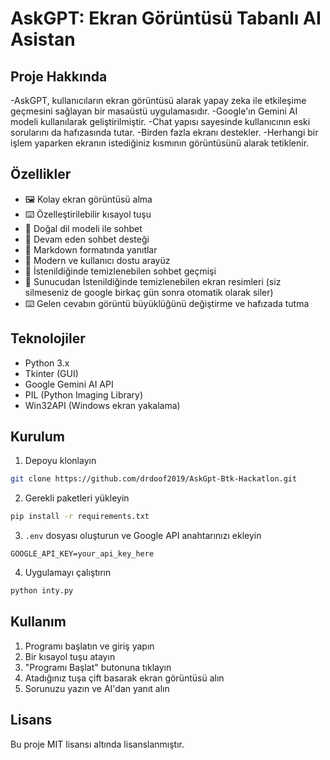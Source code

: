 # AskGPT: Ekran Görüntüsü Tabanlı AI Asistan

## Proje Hakkında
-AskGPT, kullanıcıların ekran görüntüsü alarak yapay zeka ile etkileşime geçmesini sağlayan bir masaüstü uygulamasıdır. -Google'ın Gemini AI modeli kullanılarak geliştirilmiştir.
-Chat yapısı sayesinde kullanıcının eski sorularını da hafızasında tutar.
-Birden fazla ekranı destekler.
-Herhangi bir işlem yaparken ekranın istediğiniz kısmının görüntüsünü alarak tetiklenir.

## Özellikler
- 🖼️ Kolay ekran görüntüsü alma
- ⌨️ Özelleştirilebilir kısayol tuşu
- 💬 Doğal dil modeli ile sohbet
- 🔄 Devam eden sohbet desteği
- 📝 Markdown formatında yanıtlar
- 🎨 Modern ve kullanıcı dostu arayüz
- 💬 İstenildiğinde temizlenebilen sohbet geçmişi
- 📝 Sunucudan İstenildiğinde temizlenebilen ekran resimleri (siz silmeseniz de google birkaç gün sonra otomatik olarak siler)
- ⌨️ Gelen cevabın görüntü büyüklüğünü değiştirme ve hafızada tutma

## Teknolojiler
- Python 3.x
- Tkinter (GUI)
- Google Gemini AI API
- PIL (Python Imaging Library)
- Win32API (Windows ekran yakalama)

## Kurulum
1. Depoyu klonlayın
```bash
git clone https://github.com/drdoof2019/AskGpt-Btk-Hackatlon.git
```

2. Gerekli paketleri yükleyin
```bash
pip install -r requirements.txt
```

3. `.env` dosyası oluşturun ve Google API anahtarınızı ekleyin
```
GOOGLE_API_KEY=your_api_key_here
```

4. Uygulamayı çalıştırın
```bash
python inty.py
```

## Kullanım
1. Programı başlatın ve giriş yapın
2. Bir kısayol tuşu atayın
3. "Programı Başlat" butonuna tıklayın
4. Atadığınız tuşa çift basarak ekran görüntüsü alın
5. Sorunuzu yazın ve AI'dan yanıt alın

## Lisans
Bu proje MIT lisansı altında lisanslanmıştır.